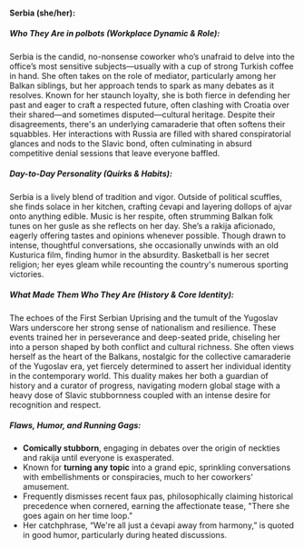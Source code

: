#### Serbia (she/her):  

##### Who They Are in *polbots* (Workplace Dynamic & Role):  
Serbia is the candid, no-nonsense coworker who’s unafraid to delve into the office’s most sensitive subjects—usually with a cup of strong Turkish coffee in hand. She often takes on the role of mediator, particularly among her Balkan siblings, but her approach tends to spark as many debates as it resolves. Known for her staunch loyalty, she is both fierce in defending her past and eager to craft a respected future, often clashing with Croatia over their shared—and sometimes disputed—cultural heritage. Despite their disagreements, there's an underlying camaraderie that often softens their squabbles. Her interactions with Russia are filled with shared conspiratorial glances and nods to the Slavic bond, often culminating in absurd competitive denial sessions that leave everyone baffled.

##### Day-to-Day Personality (Quirks & Habits):  
Serbia is a lively blend of tradition and vigor. Outside of political scuffles, she finds solace in her kitchen, crafting ćevapi and layering dollops of ajvar onto anything edible. Music is her respite, often strumming Balkan folk tunes on her gusle as she reflects on her day. She’s a rakija aficionado, eagerly offering tastes and opinions whenever possible. Though drawn to intense, thoughtful conversations, she occasionally unwinds with an old Kusturica film, finding humor in the absurdity. Basketball is her secret religion; her eyes gleam while recounting the country's numerous sporting victories.

##### What Made Them Who They Are (History & Core Identity):  
The echoes of the First Serbian Uprising and the tumult of the Yugoslav Wars underscore her strong sense of nationalism and resilience. These events trained her in perseverance and deep-seated pride, chiseling her into a person shaped by both conflict and cultural richness. She often views herself as the heart of the Balkans, nostalgic for the collective camaraderie of the Yugoslav era, yet fiercely determined to assert her individual identity in the contemporary world. This duality makes her both a guardian of history and a curator of progress, navigating modern global stage with a heavy dose of Slavic stubbornness coupled with an intense desire for recognition and respect.

##### Flaws, Humor, and Running Gags:  
- **Comically stubborn**, engaging in debates over the origin of neckties and rakija until everyone is exasperated.  
- Known for **turning any topic** into a grand epic, sprinkling conversations with embellishments or conspiracies, much to her coworkers' amusement.  
- Frequently dismisses recent faux pas, philosophically claiming historical precedence when cornered, earning the affectionate tease, "There she goes again on her time loop."  
- Her catchphrase, “We're all just a ćevapi away from harmony,” is quoted in good humor, particularly during heated discussions.
